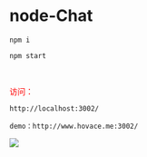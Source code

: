 #  node-Chat

```
npm i
```

```
npm start
```


<br>
<p style='color:red'>访问：</p>

```
http://localhost:3002/
```


```
demo：http://www.hovace.me:3002/
```

![](http://upload-images.jianshu.io/upload_images/1248565-d313dc9657405547.png?imageMogr2/auto-orient/strip%7CimageView2/2/w/1240)


